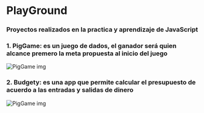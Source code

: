 # PlayGround
### Proyectos realizados en la practica y aprendizaje de JavaScript
### 1. PigGame: es un juego de dados, el ganador será quien alcance premero la meta propuesta al inicio del juego
![PigGame img](https://i.ibb.co/X8wQDSs/Captura-Pig-Game.png "piggame")
### 2. Budgety: es una app que permite calcular el presupuesto de acuerdo a las entradas y salidas de dinero
![PigGame img](https://i.ibb.co/CJyggFC/Captura-Budget.jpg "piggame")
